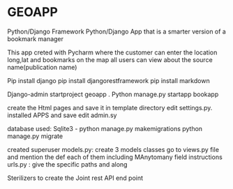 # GEOAPP
Python/Django Framework
Python/Django App that is a smarter version of a bookmark manager

This app creted with Pycharm
where the customer can enter the location long,lat and bookmarks on the map all users can view about the source name(publication name)

Pip install django
pip install djangorestframework
pip install markdown

Django-admin startproject geoapp .
Python manage.py startapp bookapp

create the Html pages and save it in template directory
edit settings.py. installed APPS and save
edit admin.sy

database used: Sqlite3 -
python manage.py makemigrations
python manage.py migrate

created superuser
 models.py: create 3 models classes
 go to views.py file and mention the def each of them including MAnytomany field instructions
 urls.py : give the specific paths and along 
 
 Sterilizers to create the Joint rest API end point 
 


